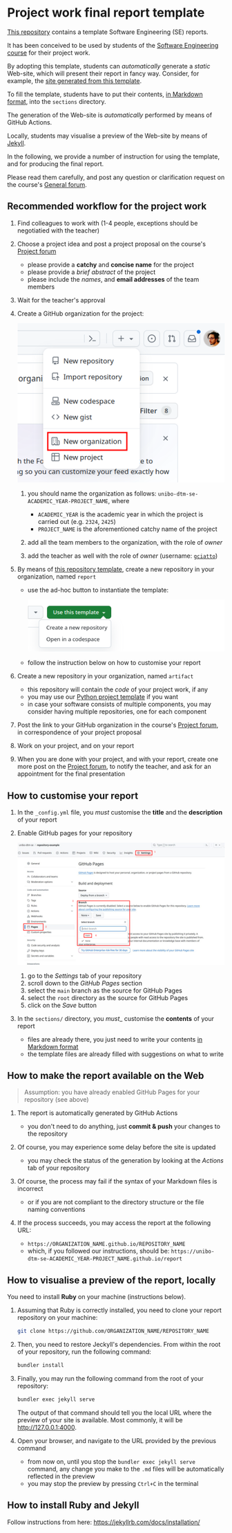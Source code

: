 # Project work final report template

[This repository][template-repo] contains a template Software Engineering (SE) reports.

It has been conceived to be used by students of the [Software Engineering course][course-site] 
for their project work.

By adopting this template, students can _automatically_ generate a _static_ Web-site,
which will present their report in fancy way.
Consider, for example, the [site generated from this template][template-site].

To fill the template, students have to put their contents, [in Markdown format][markdown-cheatsheet], 
into the `sections` directory.

The generation of the Web-site is _automatically_ performed by means of GitHub Actions.

Locally, students may visualise a preview of the Web-site by means of [Jekyll][jeckyll-home].

In the following, we provide a number of instruction for using the template,
and for producing the final report.

Please read them carefully, and post any question or clarification request on the 
course's [General forum][general-forum].

## Recommended workflow for the project work

1. Find colleagues to work with (1-4 people, exceptions should be negotiatied with the teacher)

2. Choose a project idea and post a project proposal on the course's [Project forum][project-forum]
    * please provide a __catchy__ and __concise name__ for the project
    * please provide a _brief abstract_ of the project
    * please include the _names_, and __email addresses__ of the team members

3. Wait for the teacher's approval

4. Create a GitHub organization for the project:

    !["New organization" button on GitHub](pictures/github-new-org.png)

    1. you should name the organization as follows: `unibo-dtm-se-ACADEMIC_YEAR-PROJECT_NAME`, where
        * `ACADEMIC_YEAR` is the academic year in which the project is carried out (e.g. `2324`, `2425`)
        * `PROJECT_NAME` is the aforementioned catchy name of the project

    2. add all the team members to the organization, with the role of _owner_

    3. add the teacher as well with the role of _owner_ (username: [`gciatto`](https://github.com/gciatto))

5. By means of [this repository template][template-repo], create a new repository in your organization, named `report`
    * use the ad-hoc button to instantiate the template:

        !["Use this template" button on GitHub](pictures/github-use-template.png)

    * follow the instruction below on how to customise your report

6. Create a new repository in your organization, named `artifact`
    * this repository will contain the _code_ of your project work, if any
    * you may use our [Python project template](https://github.com/unibo-dtm-se/template-python-project) if you want
    * in case your software consists of multiple components, you may consider having multiple repositories, one for each component

7. Post the link to your GitHub organization in the course's [Project forum][project-forum],
in correspondence of your project proposal

8. Work on your project, and on your report

9. When you are done with your project, and with your report, create one more post on the [Project forum][project-forum],
to notify the teacher, and ask for an appointment for the final presentation

## How to customise your report

1. In the `_config.yml` file, you _must_ customise the __title__ and the __description__ of your report

2. Enable GitHub pages for your repository

    !["Enable GitHub pages for your repository"](pictures/github-pages.png)

    1. go to the _Settings_ tab of your repository
    2. scroll down to the _GitHub Pages_ section
    3. select the `main` branch as the source for GitHub Pages
    4. select the `root` directory as the source for GitHub Pages
    5. click on the _Save_ button

3. In the `sections/` directory, you _must__ customise the __contents__ of your report
    + files are already there, you just need to write your contents [in Markdown format][markdown-cheatsheet]
    + the template files are already filled with suggestions on what to write

## How to make the report available on the Web

> Assumption: you have already enabled GitHub Pages for your repository (see above)

1. The report is automatically generated by GitHub Actions
    + you don't need to do anything, just __commit & push__ your changes to the repository

2. Of course, you may experience some delay before the site is updated
    + you may check the status of the generation by looking at the _Actions_ tab of your repository

3. Of course, the process may fail if the syntax of your Markdown files is incorrect
    + or if you are not compliant to the directory structure or the file naming conventions

4. If the process succeeds, you may access the report at the following URL:
    + `https://ORGANIZATION_NAME.github.io/REPOSITORY_NAME`
    + which, if you followed our instructions, should be: `https://unibo-dtm-se-ACADEMIC_YEAR-PROJECT_NAME.github.io/report`

## How to visualise a preview of the report, locally

You need to install __Ruby__ on your machine (instructions below).

1. Assuming that Ruby is correctly installed, you need to clone your report repository on your machine:
    
    ```bash
    git clone https://github.com/ORGANIZATION_NAME/REPOSITORY_NAME
    ```

2. Then, you need to restore Jeckyll's dependencies.
From within the root of your repository, run the following command:

    ```bash
    bundler install
    ```


3. Finally, you may run the following command from the root of your repository:

    ```bash
    bundler exec jekyll serve
    ```

    The output of that command should tell you the local URL where the preview of your site is available.
    Most commonly, it will be <http://127.0.0.1:4000>.

4. Open your browser, and navigate to the URL provided by the previous command
    + from now on, until you stop the `bundler exec jekyll serve` command, any change you make to the `.md` files will be automatically reflected in the preview
    + you may stop the preview by pressing `Ctrl+C` in the terminal

## How to install Ruby and Jekyll

Follow instructions from here: <https://jekyllrb.com/docs/installation/>

<!-- References -->

[template-repo]: https://github.com/unibo-dtm-se/template-project-work
[template-site]: https://unibo-dtm-se.github.io/template-project-work
[course-site]: https://www.unibo.it/en/study/phd-professional-masters-specialisation-schools-and-other-programmes/course-unit-catalogue/course-unit/2024/466765
[general-forum]: https://virtuale.unibo.it/mod/forum/view.php?id=1885625
[project-forum]: https://virtuale.unibo.it/mod/forum/view.php?id=1885626
[markdown-cheatsheet]: https://www.markdownguide.org/cheat-sheet
[jeckyll-home]: https://jekyllrb.com/
